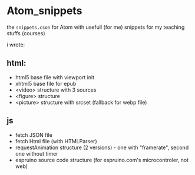 # Atom_snippets
the `snippets.cson` for Atom with usefull (for me) snippets for my teaching stuffs (courses)

i wrote:
## html: 
- html5 base file with viewport init
- xhtml5 base file for epub
- \<video\> structure with 3 sources
- \<figure\> structure
- \<picture\> structure with srcset (fallback for webp file)

## js
- fetch JSON file
- fetch Html file (with HTMLParser)
- requestAnimation structure (2 versions) - one with "framerate", second one without timer
- espruino source code structure (for espruino.com's microcontroler, not web)
